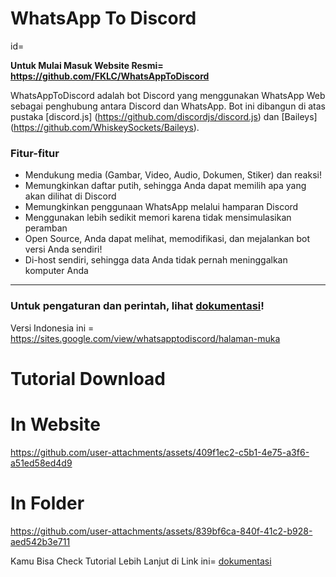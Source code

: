  # WhatsApp To Discord
 id=

**Untuk Mulai Masuk Website Resmi= https://github.com/FKLC/WhatsAppToDiscord**

WhatsAppToDiscord adalah bot Discord yang menggunakan WhatsApp Web sebagai penghubung antara Discord dan WhatsApp. Bot ini dibangun di atas pustaka [discord.js] (https://github.com/discordjs/discord.js) dan [Baileys] (https://github.com/WhiskeySockets/Baileys).

### Fitur-fitur

- Mendukung media (Gambar, Video, Audio, Dokumen, Stiker) dan reaksi!
- Memungkinkan daftar putih, sehingga Anda dapat memilih apa yang akan dilihat di Discord
- Memungkinkan penggunaan WhatsApp melalui hamparan Discord
- Menggunakan lebih sedikit memori karena tidak mensimulasikan peramban
- Open Source, Anda dapat melihat, memodifikasi, dan mejalankan bot versi Anda sendiri!
- Di-host sendiri, sehingga data Anda tidak pernah meninggalkan komputer Anda

---

### Untuk pengaturan dan perintah, lihat [dokumentasi](https://fklc.github.io/WhatsAppToDiscord/)! 
Versi Indonesia ini = https://sites.google.com/view/whatsapptodiscord/halaman-muka
# Tutorial Download


# In Website

https://github.com/user-attachments/assets/409f1ec2-c5b1-4e75-a3f6-a51ed58ed4d9

# In Folder

https://github.com/user-attachments/assets/839bf6ca-840f-41c2-b928-aed542b3e711

Kamu Bisa Check Tutorial Lebih Lanjut di
Link ini= [dokumentasi](https://fklc.github.io/WhatsAppToDiscord/)




